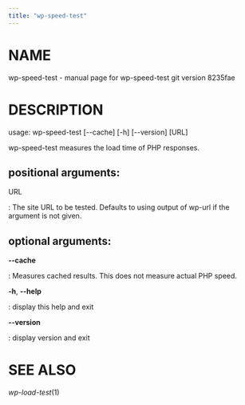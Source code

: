 ```yaml
---
title: "wp-speed-test"
---
```



NAME
====

wp-speed-test - manual page for wp-speed-test git version 8235fae

DESCRIPTION
===========

usage: wp-speed-test \[\--cache\] \[-h\] \[\--version\] \[URL\]

wp-speed-test measures the load time of PHP responses.

positional arguments:
---------------------

URL

:   The site URL to be tested. Defaults to using output of wp-url if the
    argument is not given.

optional arguments:
-------------------

**\--cache**

:   Measures cached results. This does not measure actual PHP speed.

**-h**, **\--help**

:   display this help and exit

**\--version**

:   display version and exit

SEE ALSO
========

*wp-load-test*(1)
